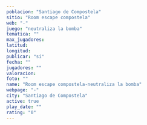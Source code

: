 ```yaml
---
poblacion: "Santiago de Compostela"
sitio: "Room escape compostela"
web: "-"
juego: "neutraliza la bomba"
tematica: ""
max_jugadores: 
latitud: 
longitud: 
publicar: "si"
fecha: ""
jugadores: ""
valoracion: 
foto: ""
name: "Room escape compostela-neutraliza la bomba"
webpage: "-"
city: "Santiago de Compostela"
active: true
play_date: ""
rating: "0"
---
```

